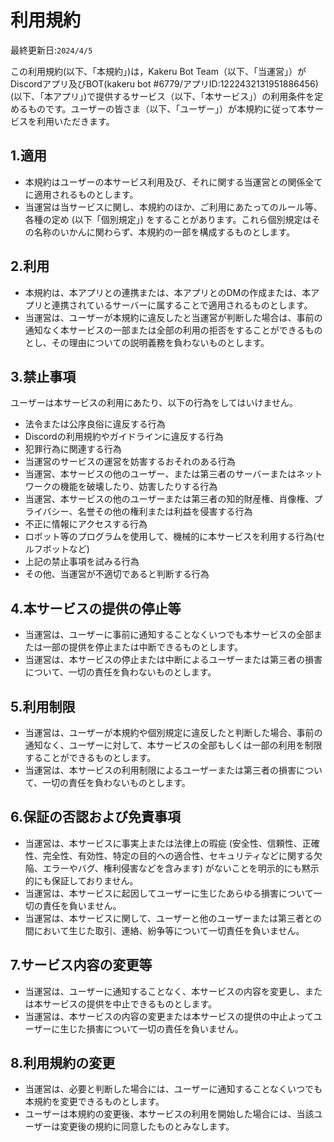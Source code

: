 # 利用規約

最終更新日:`2024/4/5`

この利用規約(以下、「本規約」)は，Kakeru Bot Team（以下、「当運営」）がDiscordアプリ及びBOT(kakeru bot #6779/アプリID:1222432131951886456) (以下、「本アプリ」)で提供するサービス（以下、「本サービス」）の利用条件を定めるものです。ユーザーの皆さま（以下、「ユーザー」）が本規約に従って本サービスを利用いただきます。

## 1.適用
- 本規約はユーザーの本サービス利用及び、それに関する当運営との関係全てに適用されるものとします。
- 当運営は当サービスに関し、本規約のほか、ご利用にあたってのルール等、各種の定め (以下「個別規定」) をすることがあります。これら個別規定はその名称のいかんに関わらず、本規約の一部を構成するものとします。

## 2.利用
- 本規約は、本アプリとの連携または、本アプリとのDMの作成または、本アプリと連携されているサーバーに属することで適用されるものとします。
- 当運営は、ユーザーが本規約に違反したと当運営が判断した場合は、事前の通知なく本サービスの一部または全部の利用の拒否をすることができるものとし、その理由についての説明義務を負わないものとします。

## 3.禁止事項
ユーザーは本サービスの利用にあたり、以下の行為をしてはいけません。
- 法令または公序良俗に違反する行為
- Discordの利用規約やガイドラインに違反する行為
- 犯罪行為に関連する行為
- 当運営のサービスの運営を妨害するおそれのある行為
- 当運営、本サービスの他のユーザー、または第三者のサーバーまたはネットワークの機能を破壊したり、妨害したりする行為
- 当運営、本サービスの他のユーザーまたは第三者の知的財産権、肖像権、プライバシー、名誉その他の権利または利益を侵害する行為
- 不正に情報にアクセスする行為
- ロボット等のプログラムを使用して、機械的に本サービスを利用する行為(セルフボットなど)
- 上記の禁止事項を試みる行為
- その他、当運営が不適切であると判断する行為

## 4.本サービスの提供の停止等
- 当運営は、ユーザーに事前に通知することなくいつでも本サービスの全部または一部の提供を停止または中断できるものとします。
- 当運営は、本サービスの停止または中断によるユーザーまたは第三者の損害について、一切の責任を負わないものとします。

## 5.利用制限
- 当運営は、ユーザーが本規約や個別規定に違反したと判断した場合、事前の通知なく、ユーザーに対して、本サービスの全部もしくは一部の利用を制限することができるものとします。
- 当運営は、本サービスの利用制限によるユーザーまたは第三者の損害について、一切の責任を負わないものとします。

## 6.保証の否認および免責事項
- 当運営は、本サービスに事実上または法律上の瑕疵 (安全性、信頼性、正確性、完全性、有効性、特定の目的への適合性、セキュリティなどに関する欠陥、エラーやバグ、権利侵害などを含みます) がないことを明示的にも黙示的にも保証しておりません。
- 当運営は、本サービスに起因してユーザーに生じたあらゆる損害について一切の責任を負いません。
- 当運営は、本サービスに関して、ユーザーと他のユーザーまたは第三者との間において生じた取引、連絡、紛争等について一切責任を負いません。

## 7.サービス内容の変更等
- 当運営は、ユーザーに通知することなく、本サービスの内容を変更し、または本サービスの提供を中止できるものとします。
- 当運営は、本サービスの内容の変更または本サービスの提供の中止よってユーザーに生じた損害について一切の責任を負いません。

## 8.利用規約の変更
- 当運営は、必要と判断した場合には、ユーザーに通知することなくいつでも本規約を変更できるものとします。
- ユーザーは本規約の変更後、本サービスの利用を開始した場合には、当該ユーザーは変更後の規約に同意したものとみなします。